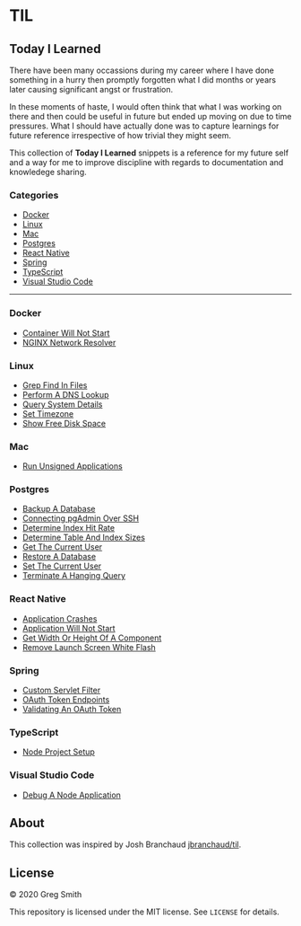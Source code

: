 # TIL

## Today I Learned

There have been many occassions during my career where I have done something in a hurry then promptly forgotten what I did months or years later causing significant angst or frustration. 

In these moments of haste, I would often think that what I was working on there and then could be useful in future but ended up moving on due to time pressures. What I should have actually done was to capture learnings for future reference irrespective of how trivial they might seem.

This collection of __Today I Learned__ snippets is a reference for my future self and a way for me to improve discipline with regards to documentation and knowledege sharing.

### Categories

* [Docker](#docker)
* [Linux](#linux)
* [Mac](#mac)
* [Postgres](#postgres)
* [React Native](#react-native)
* [Spring](#spring)
* [TypeScript](#typescript)
* [Visual Studio Code](#visual-studio-code)

---

### Docker
- [Container Will Not Start](docker/container-will-not-start.md)
- [NGINX Network Resolver](docker/nginx-network-resolver.md)

### Linux
- [Grep Find In Files](linux/grep-find-in-files.md)
- [Perform A DNS Lookup](linux/perform-a-dns-lookup.md)
- [Query System Details](linux/query-system-details.md)
- [Set Timezone](linux/set-timezone.md)
- [Show Free Disk Space](linux/show-free-disk-space.md)

### Mac
- [Run Unsigned Applications](mac/run-unsigned-applications.md)

### Postgres
- [Backup A Database](postgres/backup-a-database.md)
- [Connecting pgAdmin Over SSH](postgres/connecting-pgadmin-over-ssh.md)
- [Determine Index Hit Rate](postgres/determine-index-hit-rate.md)
- [Determine Table And Index Sizes](postgres/determine-table-and-index-sizes.md)
- [Get The Current User](postgres/get-the-current-user.md)
- [Restore A Database](postgres/restore-a-database.md)
- [Set The Current User](postgres/set-the-current-user.md)
- [Terminate A Hanging Query](postgres/terminate-a-hanging-query.md)

### React Native
- [Application Crashes](react-native/application-crashes.md)
- [Application Will Not Start](react-native/application-will-not-start.md)
- [Get Width Or Height Of A Component](react-native/get-width-or-height-of-a-component.md)
- [Remove Launch Screen White Flash](react-native/remove-launch-screen-white-flash.md)

### Spring
- [Custom Servlet Filter](spring/custom-servlet-filter.md)
- [OAuth Token Endpoints](spring/oauth-token-endpoints.md)
- [Validating An OAuth Token](spring/validating-an-oauth-token.md)

### TypeScript
- [Node Project Setup](typescript/node-project-setup.md)

### Visual Studio Code
- [Debug A Node Application](visual-studio-code/debug-a-node-application.md)

## About

This collection was inspired by Josh Branchaud [jbranchaud/til](https://github.com/jbranchaud/til).

## License

&copy; 2020 Greg Smith

This repository is licensed under the MIT license. See `LICENSE` for details.